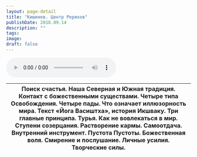 ```yaml
---
layout: page-detail
title: "Кишинев. Центр Рерихов"
publishDate: 2018.09.14
description: ""
tags:
image:
draft: false
---
```


<audio title="2018.09.14 - Кишинев. Центр Рерихов.mp3" src="https://filer-api.advayta.org/v1.0/public/files/73912" controls=""></audio>

| Поиск счастья. Наша Северная и Южная традиция. Контакт с божественными существами. Четыре типа Освобождения. Четыре пады. Что означает иллюзорность мира. Текст «Йога Васиштха», история Икшваку. Три главные принципа. Турья. Как не вовлекаться в мир. Ступени созерцания. Растворение кармы. Самоотдача. Внутренний инструмент. Пустота Пустоты. Божественная воля. Смирение и послушание. Личные усилия. Творческие силы. |
| ----------------------------------------------------------------------------------------------------------------------------------------------------------------------------------------------------------------------------------------------------------------------------------------------------------------------------------------------------------------------------------------------------------------------------- |

  
